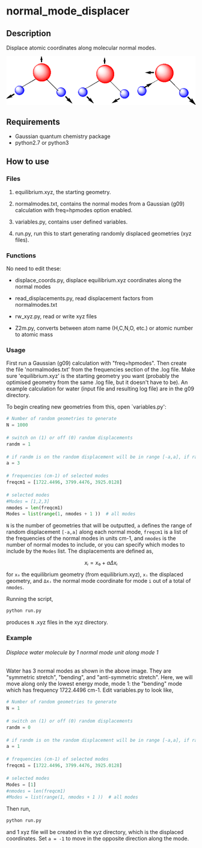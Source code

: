 # normal\_mode\_displacer

## Description
Displace atomic coordinates along molecular normal modes.

![watermodes](watermodes.gif)

## Requirements

- Gaussian quantum chemistry package
- python2.7 or python3

## How to use

### Files

1. equilibrium.xyz, the starting geometry.

2. normalmodes.txt, contains the normal modes from a Gaussian (g09) calculation with freq=hpmodes option enabled.

3. variables.py, contains user defined variables.

4. run.py, run this to start generating randomly displaced geometries (xyz files).

### Functions

No need to edit these:

- displace\_coords.py, displace equilibrium.xyz coordinates along the normal modes 

- read\_displacements.py, read displacement factors from normalmodes.txt

- rw\_xyz.py, read or write xyz files 

- Z2m.py, converts between atom name (H,C,N,O, etc.) or atomic number to atomic mass

### Usage

First run a Gaussian (g09) calculation with "freq=hpmodes". Then create the file 'normalmodes.txt' from the frequencies section of the .log file. Make sure 'equilibrium.xyz' is the starting geometry you want (probably the optimised geometry from the same .log file, but it doesn't have to be). An example calculation for water (input file and resulting log file) are in the g09 directory.

To begin creating new geometries from this, open `variables.py':

```python
# Number of random geometries to generate
N = 1000

# switch on (1) or off (0) random displacements
randm = 1

# if randm is on the random displacement will be in range [-a,a], if randm is off it will displace by exactly a
a = 3

# frequencies (cm-1) of selected modes
freqcm1 = [1722.4496, 3799.4476, 3925.0128] 

# selected modes
#Modes = [1,2,3]
nmodes = len(freqcm1)
Modes = list(range(1, nmodes + 1 ))  # all modes
```

``N`` is the number of geometries that will be outputted, ``a`` defines the range of random displacement ``[-a,a]`` along each normal mode, ``freqcm1`` is a list of the frequencies of the normal modes in units cm-1, and ``nmodes`` is the number of normal modes to include, or you can specify which modes to include by the ``Modes`` list. The displacements are defined as,

```math 
xᵢ= x₀ + aΔxᵢ
```
for ``x₀`` the equilibrium geometry (from equilibrium.xyz), ``xᵢ`` the displaced geometry, and ``Δxᵢ`` the normal mode coordinate for mode ``i`` out of a total of ``nmodes``. 

Running the script,
```python
python run.py
```

produces ``N`` .xyz files in the xyz directory.

### Example

###### Displace water molecule by 1 normal mode unit along mode 1

Water has 3 normal modes as shown in the above image. They are "symmetric stretch", "bending", and "anti-symmetric stretch". Here, we will move along only the lowest energy mode, mode 1: the "bending" mode which has frequency 1722.4496 cm-1.
Edit variables.py to look like, 

```python
# Number of random geometries to generate
N = 1

# switch on (1) or off (0) random displacements
randm = 0

# if randm is on the random displacement will be in range [-a,a], if randm is off it will displace by exactly a
a = 1

# frequencies (cm-1) of selected modes
freqcm1 = [1722.4496, 3799.4476, 3925.0128] 

# selected modes
Modes = [1]
#nmodes = len(freqcm1)
#Modes = list(range(1, nmodes + 1 ))  # all modes
```
Then run,

```python
python run.py
```
and 1 xyz file will be created in the xyz directory, which is the displaced coordinates. Set ``a = -1`` to move in the opposite direction along the mode.

